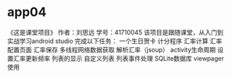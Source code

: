 # app04
  《这是课堂项目》
  作者：刘思远
  学号：41710045
  该项目是跟随课堂，从入门到实战学习android studio
  完成以下任务：
      一个生日贺卡
      计分程序
      汇率计算
      汇率配置页面
      汇率保存
      多线程网络数据获取
      解析汇率（jsoup）
      activity生命周期
      设置汇率更新频率
      列表的显示
      自定义列表
      列表事件处理
      SQLite数据库
      viewpager使用
     
